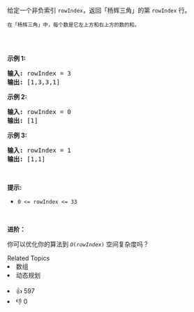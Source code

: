 <p>给定一个非负索引 <code>rowIndex</code>，返回「杨辉三角」的第 <code>rowIndex</code><em>&nbsp;</em>行。</p>

<p><small>在「杨辉三角」中，每个数是它左上方和右上方的数的和。</small></p>

<p><img alt="" src="https://pic.leetcode-cn.com/1626927345-DZmfxB-PascalTriangleAnimated2.gif" /></p>

<p>&nbsp;</p>

<p><strong>示例 1:</strong></p>

<pre>
<strong>输入:</strong> rowIndex = 3
<strong>输出:</strong> [1,3,3,1]
</pre>

<p><strong>示例 2:</strong></p>

<pre>
<strong>输入:</strong> rowIndex = 0
<strong>输出:</strong> [1]
</pre>

<p><strong>示例 3:</strong></p>

<pre>
<strong>输入:</strong> rowIndex = 1
<strong>输出:</strong> [1,1]
</pre>

<p>&nbsp;</p>

<p><strong>提示:</strong></p>

<ul> 
 <li><code>0 &lt;= rowIndex &lt;= 33</code></li> 
</ul>

<p>&nbsp;</p>

<p><strong>进阶：</strong></p>

<p>你可以优化你的算法到 <code><em>O</em>(<i>rowIndex</i>)</code> 空间复杂度吗？</p>

<div><div>Related Topics</div><div><li>数组</li><li>动态规划</li></div></div><br><div><li>👍 597</li><li>👎 0</li></div>